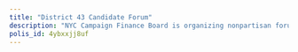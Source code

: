 ```yaml
---
title: "District 43 Candidate Forum"
description: "NYC Campaign Finance Board is organizing nonpartisan forums in which candidates can address the issues that matter to community members. This survey is designed to inform candidates of NYC Council District 43 of the issues that matter to District 43 community members."
polis_id: 4ybxxjj8uf
---
```


